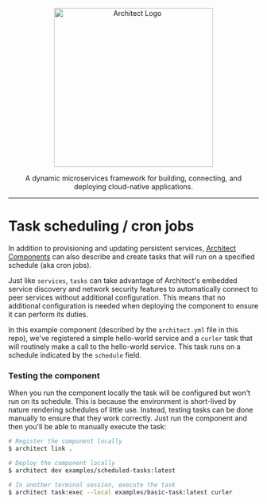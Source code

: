 <p align="center">
  <a href="//architect.io" target="blank"><img src="https://www.architect.io/img/logo.svg" width="320" alt="Architect Logo" /></a>
</p>

<p align="center">
  A dynamic microservices framework for building, connecting, and deploying cloud-native applications.
</p>

---

# Task scheduling / cron jobs

In addition to provisioning and updating persistent services, [Architect Components](//docs.architect.io/configuration/architect-yml) can also describe and create tasks that will run on a specified schedule (aka cron jobs).

Just like `services`, `tasks` can take advantage of Architect's embedded service discovery and network security features to automatically connect to peer services without additional configuration. This means that no additional configuration is needed when deploying the component to ensure it can perform its duties.

In this example component (described by the `architect.yml` file in this repo), we've registered a simple hello-world service and a `curler` task that will routinely make a call to the hello-world service. This task runs on a schedule indicated by the `schedule` field.

### Testing the component

When you run the component locally the task will be configured but won't run on its schedule. This is because the environment is short-lived by nature rendering schedules of little use. Instead, testing tasks can be done manually to ensure that they work correctly. Just run the component and then you'll be able to manually execute the task:

```sh
# Register the component locally
$ architect link .

# Deploy the component locally
$ architect dev examples/scheduled-tasks:latest

# In another terminal session, execute the task
$ architect task:exec --local examples/basic-task:latest curler
```
